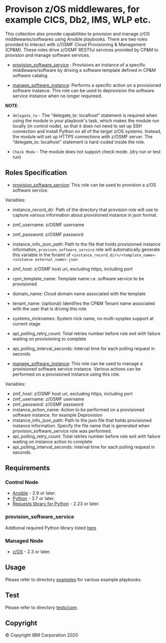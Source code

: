 # Provison z/OS middlewares, for example CICS, Db2, IMS, WLP etc. 

This collection also provide capabilities to provision and manage z/OS middlewares/softwares using Ansible playbooks. There are two roles provided to interact with z/OSMF Cloud Provisioning & Management (CP&M). These roles drive z/OSMF RESTful services provided by CP&M to provision and manage software services.

- [provision_software_service](../roles/provision_software_service/README.md) : Provisions an instance of a specific middleware/software by driving a software template defined in CP&M software catalog. 

- [manage_software_instance](../roles/manage_software_instance): Performs a specific action on a provisioned software instance. This role can be used to deprovision the software service instance when no longer requireed. 

**NOTE**:

- `delegate_to` - The “delegate_to: localhost” statement is required when using the module in your playbook's task, which makes the module run locally (in control node), so that it does not need to set up SSH connection and install Python on all of the target z/OS systems. Instead, the module will set up HTTPS connections with z/OSMF server. The “delegate_to: localhost” statement is hard-coded inside the role.

- `Check Mode` - The module does not support check mode. (dry run or test run)

## Roles Specification

- [provision_software_service](../roles/provision_software_service): This role can be used to provision a z/OS software service. 

Variables:
  - instance_record_dir: Path of the directory that provision role will use to capture various information about provisioned instance in json format.
  - zmf_username: z/OSMF username  
  - zmf_password: z/OSMF password
  - instance_info_json_path: Path to the file that holds provisioned instance information, `provison_software_service` role will automatically generate this variable in the foramt of `<instance_record_dir>/<template_name>-<instance external_name>.json`
  - zmf_host: z/OSMF host uri, excluding https, including port
  - cpm_template_name: Template name i.e. software service to be provisioned
  - domain_name: Cloud domain name associated with the template
  - tenant_name: (optional) Identifies the CP&M Tenant name associated with the user that is driving this role
  - systems_nicknames: System nick name, no multi-sysplex support at current stage
  - api_polling_retry_count: Total retries number before role exit with failure waiting on provisioning to complete
  - api_polling_interval_seconds: Interval time for each polling request in seconds

- [manage_software_instance](../roles/manage_software_instance): This role can be used to manage a provisioned software service instance. Various actions can be performed on a provisioned instance using this role. 

Variables:
  - zmf_host: z/OSMF host uri, excluding https, including port
  - zmf_username: z/OSMF username  
  - zmf_password: z/OSMF password
  - instance_action_name: Action to be performed on a provisioned software instance. for example Deprovision 
  - instance_info_json_path: Path to the json file that holds provisioned instance information. Specify the file name that is generated when provision_software_service role was performed.
  - api_polling_retry_count: Total retries number before role exit with failure waiting on instance action to complete
  - api_polling_interval_seconds: Interval time for each polling request in seconds.

## Requirements

### Control Node

- [Ansible](https://docs.ansible.com/ansible/latest/installation_guide/intro_installation.html) - 2.9 or later.
- [Python](https://www.python.org/downloads/release/latest) -  3.7 or later.
- [Requests library for Python](https://requests.readthedocs.io/en/latest/) - 2.23 or later.

### provision_software_service

Addtional required Python library listed [here](../roles/provision_software_service/requirement.txt)

### Managed Node

- [z/OS](https://www.ibm.com/support/knowledgecenter/SSLTBW_2.3.0/com.ibm.zos.v2r3/en/homepage.html) - 2.3 or later.

## Usage

Please refer to directory [examples](../examples/README.md) for various example playbooks.

## Test

Please refer to directory [tests/cpm](../tests/cpm/README.md).

## Copyright

© Copyright IBM Corporation 2020

